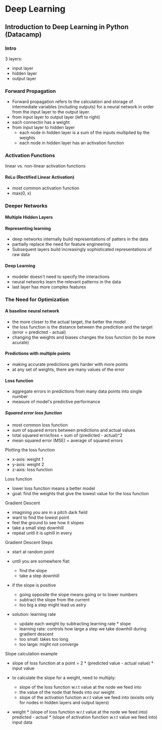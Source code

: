 

# Deep Learning

## Introduction to Deep Learning in Python  (Datacamp)

### Intro
3 layers:
* input layer
* hidden layer
* output layer

### Forward Propagation
- Forward propagation refers to the calculation and storage of intermediate variables (including outputs) for a neural network in order from the input layer to the output layer.
- from input layer to output layer (left to right)
- each connectin has a weight
- from input layer to hidden layer
  - each node in hidden layer is a sum of the inputs multiplied by the weights
  - each node in hidden layer has an activation function


### Activation Functions
linear vs. non-linear activation functions

#### ReLu (Rectified Linear Activation)
- most common activation function
- max(0, x)

### Deeper Networks

#### Multiple Hidden Layers

#### Representing learning
* deep networks internally build representations of patters in the data
* partially replace the need for feature engineering
* Subsequent layers build increasingly sophisticated representations of raw data

#### Deep Learning
* modeler doesn't need to specify the interactions
* neural networks learn the relevant patterns in the data
* last layer has more complex features


### The Need for Optimization
#### A baseline neural network
* the more closer to the actual target, the better the model
* the loss function is the distance between the prediction and the target (error = predicted - actual)
* changing the weights and biases changes the loss function (to be more acurate)

#### Predictions with multiple points
* making accurate predictions gets harder with more points
* at any set of weights, there are many values of the error

#### Loss function
* aggregate errors in predictions from many data points into single number
* measure of model's predictive performance

##### Squared error loss function
* most common loss function
* sum of squared errors between predictions and actual values
* total squared error/loss = sum of (predicted - actual)^2
* mean squared error (MSE) = average of squared errors

Plotting the loss function
* x-axis: weight 1
* y-axis: weight 2
* z-axis: loss function

Loss function
* lower loss function means a better model
* goal: find the weights that give the lowest value for the loss function

Gradient Descent
* imagining you are in a pitch dark field
* want to find the lowest point
* feel the ground to see how it slopes
* take a small step downhill
* repeat until it is uphill in every 

Gradient Descent Steps
* start at random point
* until you are somewhere flat:
  * find the slope
  * take a step downhill

* if the slope is positive
  * going opposite the slope means going  or to lower numbers
  * subtract the slope from the current 
  * too big a step might lead us astry
* solution: learning rate
  * update each weight by subtracting learning rate * slope
  * learning rate: controls how large a step we take downhill during gradient descent
  * too small: takes too long
  * too large: might not converge

Slope calculation example
* slope of loss function at a point = 2 * (predicted value - actual value) * input value

* to calculate the  slope for a weight, need to multiply:
  * slope of the loss function w.r.t value at the node we feed into
  * the value of the node that feeds into our weight
  * slope of the activation function w.r.t value we feed into (exisits only for nodes in hidden layers and output layers)

* weight * (slope of loss function w.r.t value at the node we feed into) predicted - actual * (slope of activation function w.r.t value we feed into) input data